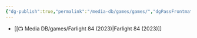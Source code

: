 ```yaml
---
{"dg-publish":true,"permalink":"/media-db/games/games/","dgPassFrontmatter":true,"noteIcon":"3","created":"2023-12-10T09:57:17.808+05:30","updated":"2023-12-29T21:47:26.258+05:30"}
---
```




- [[📺 Media DB/games/Farlight 84 (2023)\|Farlight 84 (2023)]]

